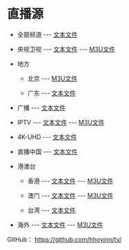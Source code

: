 # 直播源

- 全部频道 --- [文本文件](https://gitee.com/hhoyinn/tv/raw/main/list)

- 央视卫视 --- [文本文件](https://gitee.com/hhoyinn/tv/raw/main/main) --- [M3U文件](https://gitee.com/hhoyinn/tv/raw/main/main.m3u)

- 地方

  - 北京 --- [M3U文件](https://gitee.com/hhoyinn/tv/raw/main/beijing.m3u)

  - 广东 --- [文本文件](https://gitee.com/hhoyinn/tv/raw/main/guangdong)

- 广播 --- [文本文件](https://gitee.com/hhoyinn/tv/raw/main/radio)

- IPTV --- [文本文件](https://gitee.com/hhoyinn/tv/raw/main/iptv) --- [M3U文件](https://gitee.com/hhoyinn/tv/raw/main/iptv.m3u)

- 4K-UHD --- [文本文件](https://gitee.com/hhoyinn/tv/raw/main/uhd.m3u)

- 直播中国 --- [文本文件](https://gitee.com/hhoyinn/tv/raw/main/livechina)

- 港澳台

  - 香港 --- [文本文件](https://gitee.com/hhoyinn/tv/raw/main/hk) --- [M3U文件](https://gitee.com/hhoyinn/tv/raw/main/hk.m3u)

  - 澳门 --- [文本文件](https://gitee.com/hhoyinn/tv/raw/main/mo) --- [M3U文件](https://gitee.com/hhoyinn/tv/raw/main/mo.m3u)

  - 台湾 --- [文本文件](https://gitee.com/hhoyinn/tv/raw/main/tw)

- 海外 --- [文本文件](https://gitee.com/hhoyinn/tv/raw/main/int) --- [M3U文件](https://gitee.com/hhoyinn/tv/raw/main/int.m3u)


GitHub： https://github.com/hhoyinn/tv/